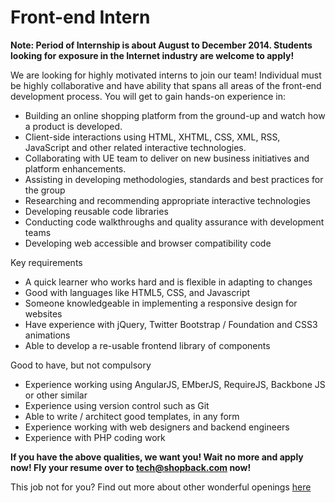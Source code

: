 Front-end Intern
=========

**Note: Period of Internship is about August to December 2014. Students looking for exposure in the Internet industry are welcome to apply!**

We are looking for highly motivated interns to join our team! Individual must be highly collaborative and have ability that spans all areas of the front-end development process. You will get to gain hands-on experience in:
* Building an online shopping platform from the ground-up and watch how a product is developed.
* Client-side interactions using HTML, XHTML, CSS, XML, RSS, JavaScript and other related interactive technologies.
* Collaborating with UE team to deliver on new business initiatives and platform enhancements. 
* Assisting in developing methodologies, standards and best practices for the group 
* Researching and recommending appropriate interactive technologies 
* Developing reusable code libraries 
* Conducting code walkthroughs and quality assurance with development teams 
* Developing web accessible and browser compatibility code

Key requirements
* A quick learner who works hard and is flexible in adapting to changes
* Good with languages like HTML5, CSS, and Javascript
* Someone knowledgeable in implementing a responsive design for websites
* Have experience with jQuery, Twitter Bootstrap / Foundation and CSS3 animations
* Able to develop a re-usable frontend library of components

Good to have, but not compulsory
* Experience working using AngularJS, EMberJS, RequireJS, Backbone JS or other similar
* Experience using version control such as Git
* Able to write / architect good templates, in any form
* Experience working with web designers and backend engineers
* Experience with PHP coding work

**If you have the above qualities, we want you! Wait no more and apply now! Fly your resume over to tech@shopback.com now!**

This job not for you? Find out more about other wonderful openings [here](https://github.com/shopback/WeWantYou/blob/master/README.md "Other job openings")